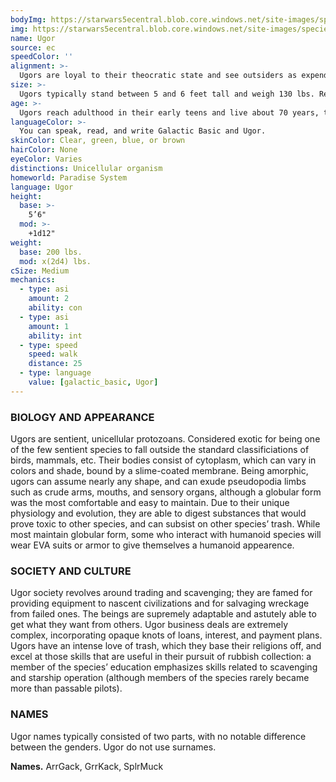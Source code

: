 ```yaml
---
bodyImg: https://starwars5ecentral.blob.core.windows.net/site-images/species/species_ugor.png
img: https://starwars5ecentral.blob.core.windows.net/site-images/species/species_ugor.png
name: Ugor
source: ec
speedColor: ''
alignment: >-
  Ugors are loyal to their theocratic state and see outsiders as expendable. Many follow a Lawful Balanced alignment, though there are exceptions.
size: >-
  Ugors typically stand between 5 and 6 feet tall and weigh 130 lbs. Regardless of your position in that range, your size is Medium.
age: >-
  Ugors reach adulthood in their early teens and live about 70 years, though some live to be over 100.
languageColor: >-
  You can speak, read, and write Galactic Basic and Ugor. 
skinColor: Clear, green, blue, or brown
hairColor: None
eyeColor: Varies
distinctions: Unicellular organism
homeworld: Paradise System
language: Ugor
height:
  base: >-
    5’6"
  mod: >-
    +1d12"
weight:
  base: 200 lbs.
  mod: x(2d4) lbs.
cSize: Medium
mechanics:
  - type: asi
    amount: 2
    ability: con
  - type: asi
    amount: 1
    ability: int
  - type: speed
    speed: walk
    distance: 25
  - type: language
    value: [galactic_basic, Ugor]
---
```

### BIOLOGY AND APPEARANCE
Ugors are sentient, unicellular protozoans. Considered exotic for being one of the few sentient species to fall outside the standard classificiations of birds, mammals, etc. Their bodies consist of cytoplasm, which can vary in colors and shade, bound by a slime-coated membrane. Being amorphic, ugors can assume nearly any shape, and can exude pseudopodia limbs such as crude arms, mouths, and sensory organs, although a globular form was the most comfortable and easy to maintain. Due to their unique physiology and evolution, they are able to digest substances that would prove toxic to other species, and can subsist on other species’ trash. While most maintain globular form, some who interact with humanoid species will wear EVA suits or armor to give themselves a humanoid appearence.

### SOCIETY AND CULTURE
Ugor society revolves around trading and scavenging; they are famed for providing equipment to nascent civilizations and for salvaging wreckage from failed ones. The beings are supremely adaptable and astutely able to get what they want from others. Ugor business deals are extremely complex, incorporating opaque knots of loans, interest, and payment plans. Ugors have an intense love of trash, which they base their religions off, and excel at those skills that are useful in their pursuit of rubbish collection: a member of the species’ education emphasizes skills related to scavenging and starship operation (although members of the species rarely became more than passable pilots).

### NAMES
Ugor names typically consisted of two parts, with no notable difference between the genders. Ugor do not use surnames.

__Names.__ ArrGack, GrrKack, SplrMuck



    
